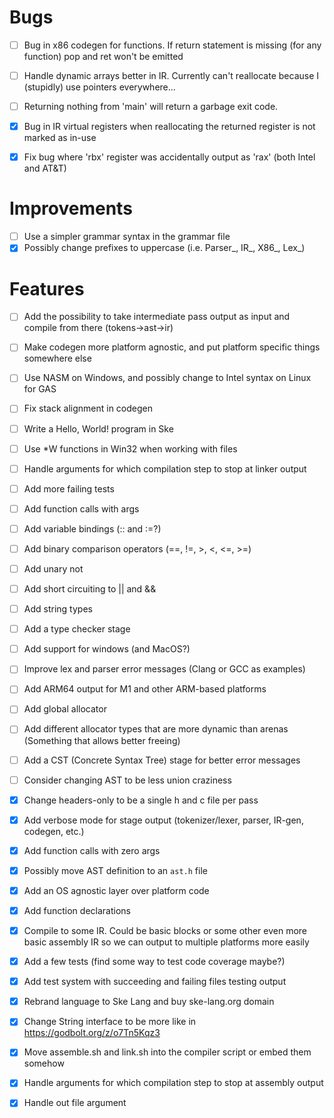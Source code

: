# Bugs
- [ ] Bug in x86 codegen for functions. If return statement is missing (for any function) pop and ret won't be emitted
- [ ] Handle dynamic arrays better in IR. Currently can't reallocate because I (stupidly) use pointers everywhere...
- [ ] Returning nothing from 'main' will return a garbage exit code.

- [x] Bug in IR virtual registers when reallocating the returned register is not marked as in-use
- [x] Fix bug where 'rbx' register was accidentally output as 'rax' (both Intel and AT&T)

# Improvements
- [ ] Use a simpler grammar syntax in the grammar file
- [x] Possibly change prefixes to uppercase (i.e. Parser_, IR_, X86_, Lex_)

# Features
- [ ] Add the possibility to take intermediate pass output as input and compile from there (tokens->ast->ir)
- [ ] Make codegen more platform agnostic, and put platform specific things somewhere else
- [ ] Use NASM on Windows, and possibly change to Intel syntax on Linux for GAS
- [ ] Fix stack alignment in codegen
- [ ] Write a Hello, World! program in Ske
- [ ] Use *W functions in Win32 when working with files
- [ ] Handle arguments for which compilation step to stop at linker output
- [ ] Add more failing tests
- [ ] Add function calls with args
- [ ] Add variable bindings (:: and :=?)
- [ ] Add binary comparison operators (==, !=, >, <, <=, >=)
- [ ] Add unary not
- [ ] Add short circuiting to || and &&
- [ ] Add string types
- [ ] Add a type checker stage
- [ ] Add support for windows (and MacOS?)
- [ ] Improve lex and parser error messages (Clang or GCC as examples)
- [ ] Add ARM64 output for M1 and other ARM-based platforms
- [ ] Add global allocator
- [ ] Add different allocator types that are more dynamic than arenas (Something that allows better freeing)
- [ ] Add a CST (Concrete Syntax Tree) stage for better error messages
- [ ] Consider changing AST to be less union craziness


- [x] Change headers-only to be a single h and c file per pass
- [x] Add verbose mode for stage output (tokenizer/lexer, parser, IR-gen, codegen, etc.)
- [x] Add function calls with zero args
- [x] Possibly move AST definition to an `ast.h` file
- [x] Add an OS agnostic layer over platform code
- [x] Add function declarations
- [x] Compile to some IR. Could be basic blocks or some other even more basic assembly IR so we can output to multiple platforms more easily
- [x] Add a few tests (find some way to test code coverage maybe?)
- [x] Add test system with succeeding and failing files testing output
- [x] Rebrand language to Ske Lang and buy ske-lang.org domain
- [x] Change String interface to be more like in https://godbolt.org/z/o7Tn5Kqz3
- [x] Move assemble.sh and link.sh into the compiler script or embed them somehow
- [x] Handle arguments for which compilation step to stop at assembly output
- [x] Handle out file argument
